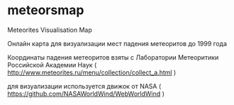 # meteorsmap
Meteorites Visualisation Map

Онлайн карта для визуализации мест падения метеоритов до 1999 года

Координаты падения метеоритов взяты с Лаборатории Метеоритики Российской Академии Наук
( http://www.meteorites.ru/menu/collection/collect_a.html )

для визуализации используется движок от NASA
( https://github.com/NASAWorldWind/WebWorldWind )





